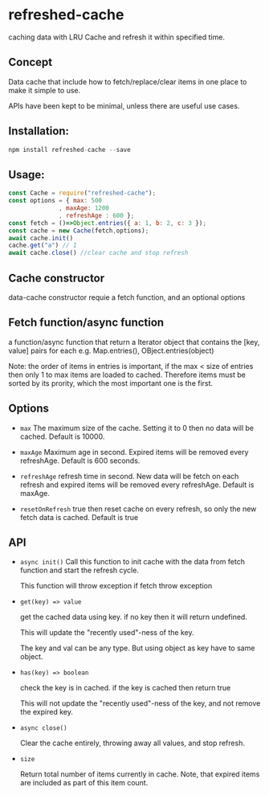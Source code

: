 # refreshed-cache
caching data with LRU Cache and refresh it within specified time.

## Concept
Data cache that include how to fetch/replace/clear items in one place to make it simple to use.

APIs have been kept to be minimal, unless there are useful use cases.
## Installation:

```javascript
npm install refreshed-cache --save
```

## Usage:

```javascript
const Cache = require("refreshed-cache");
const options = { max: 500
              , maxAge: 1200
              , refreshAge : 600 };
const fetch = ()=>Object.entries({ a: 1, b: 2, c: 3 });
const cache = new Cache(fetch,options);
await cache.init()
cache.get("a") // 1
await cache.close() //clear cache and stop refresh

```
## Cache constructor

data-cache constructor requie a fetch function, and an optional options

## Fetch function/async function

a function/async function that return a Iterator object that contains the [key, value] pairs for each
e.g. Map.entries(), OBject.entries(object)

Note: the order of items in entries is important, if the max < size of entries then only 1 to max items are loaded to cached.
Therefore items must be sorted by its prority, which the most important one is the first.
## Options

* `max` The maximum size of the cache. Setting it to 0 then no data will be cached.
   Default is 10000.

* `maxAge` Maximum age in second. Expired items will be removed every refreshAge. 
   Default is 600 seconds.

* `refreshAge` refresh time in second. New data will be fetch on each refresh and expired items will be removed every refreshAge.
   Default is maxAge.

* `resetOnRefresh` true then reset cache on every refresh, so only the new fetch data is cached.
   Default is true
## API

* `async init()`
    Call this function to init cache with the data from fetch function and start the refresh cycle.
    
    This function will throw exception if fetch throw exception

* `get(key) => value`

    get the cached data using key. if no key then it will return undefined.
    
    This will update the "recently used"-ness of the key.

    The key and val can be any type. But using object as key have to same object.

* `has(key) => boolean`

    check the key is in cached. if the key is cached then return true
    
    This will not update the "recently used"-ness of the key, and not remove the expired key.

* `async close()`

    Clear the cache entirely, throwing away all values, and stop refresh.

* `size`

    Return total number of items currently in cache. Note, that
    expired items are included as part of this item count.

